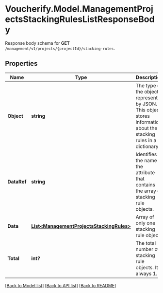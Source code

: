 # Voucherify.Model.ManagementProjectsStackingRulesListResponseBody
Response body schema for **GET** `/management/v1/projects/{projectId}/stacking-rules`.

## Properties

Name | Type | Description | Notes
------------ | ------------- | ------------- | -------------
**Object** | **string** | The type of the object represented by JSON. This object stores information about the stacking rules in a dictionary. | [optional] [default to ObjectEnum.List]
**DataRef** | **string** | Identifies the name of the attribute that contains the array of stacking rule objects. | [optional] [default to DataRefEnum.Data]
**Data** | [**List&lt;ManagementProjectsStackingRules&gt;**](ManagementProjectsStackingRules.md) | Array of only one stacking rule object. | [optional] 
**Total** | **int?** | The total number of stacking rule objects. It is always 1. | [optional] 

[[Back to Model list]](../README.md#documentation-for-models) [[Back to API list]](../README.md#documentation-for-api-endpoints) [[Back to README]](../README.md)


